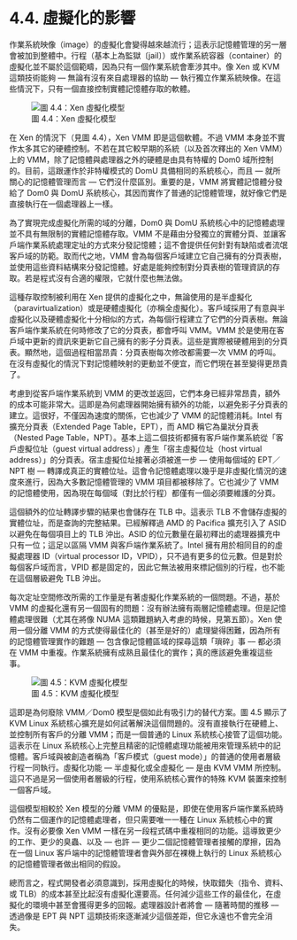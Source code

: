 # 4.4. 虛擬化的影響

作業系統映像（image）的虛擬化會變得越來越流行；這表示記憶體管理的另一層會被加到整體中。行程（基本上為監獄〔jail〕）或作業系統容器（container）的虛擬化並不屬於這個範疇，因為只有一個作業系統會牽涉其中。像 Xen 或 KVM 這類技術能夠 –– 無論有沒有來自處理器的協助 –– 執行獨立作業系統映像。在這些情況下，只有一個直接控制實體記憶體存取的軟體。

<figure>
  <img src="../assets/figure-4.4.png" alt="圖 4.4：Xen 虛擬化模型">
  <figcaption>圖 4.4：Xen 虛擬化模型</figcaption>
</figure>

在 Xen 的情況下（見圖 4.4），Xen VMM 即是這個軟體。不過 VMM 本身並不實作太多其它的硬體控制。不若在其它較早期的系統（以及首次釋出的 Xen VMM）上的 VMM，除了記憶體與處理器之外的硬體是由具有特權的 Dom0 域所控制的。目前，這跟運作於非特權模式的 DomU 具備相同的系統核心，而且 –– 就所關心的記憶體管理而言 –– 它們沒什麼區別。重要的是，VMM 將實體記憶體分發給了 Dom0 與 DomU 系統核心，其因而實作了普通的記憶體管理，就好像它們是直接執行在一個處理器上一樣。

為了實現完成虛擬化所需的域的分離，Dom0 與 DomU 系統核心中的記憶體處理並不具有無限制的實體記憶體存取。VMM 不是藉由分發獨立的實體分頁、並讓客戶端作業系統處理定址的方式來分發記憶體；這不會提供任何針對有缺陷或者流氓客戶域的防範。取而代之地，VMM 會為每個客戶域建立它自己擁有的分頁表樹，並使用這些資料結構來分發記憶體。好處是能夠控制對分頁表樹的管理資訊的存取。若是程式沒有合適的權限，它就什麼也無法做。

這種存取控制被利用在 Xen 提供的虛擬化之中，無論使用的是半虛擬化（paravirtualization）或是硬體虛擬化（亦稱全虛擬化）。客戶域採用了有意與半虛擬化以及硬體虛擬化十分相似的方式，為每個行程建立了它們的分頁表樹。無論客戶端作業系統在何時修改了它的分頁表，都會呼叫 VMM。VMM 於是使用在客戶域中更新的資訊來更新它自己擁有的影子分頁表。這些是實際被硬體用到的分頁表。顯然地，這個過程相當昂貴：分頁表樹每次修改都需要一次 VMM 的呼叫。在沒有虛擬化的情況下對記憶體映射的更動並不便宜，而它們現在甚至變得更昂貴了。

考慮到從客戶端作業系統到 VMM 的更改並返回，它們本身已經非常昂貴，額外的成本可能非常大。這即是為何處理器開始擁有額外的功能，以避免影子分頁表的建立。這很好，不僅因為速度的關係，它也減少了 VMM 的記憶體消耗。Intel 有擴充分頁表（Extended Page Table，EPT），而 AMD 稱它為巢狀分頁表（Nested Page Table，NPT）。基本上這二個技術都擁有客戶端作業系統從「客戶虛擬位址（guest virtual address）」產生「宿主虛擬位址（host virtual address）」的分頁表。宿主虛擬位址接著必須被進一步 –– 使用每個域的 EPT／NPT 樹 –– 轉譯成真正的實體位址。這會令記憶體處理以幾乎是非虛擬化情況的速度來進行，因為大多數記憶體管理的 VMM 項目都被移除了。它也減少了 VMM 的記憶體使用，因為現在每個域（對比於行程）都僅有一個必須要維護的分頁。

這個額外的位址轉譯步驟的結果也會儲存在 TLB 中。這表示 TLB 不會儲存虛擬的實體位址，而是查詢的完整結果。已經解釋過 AMD 的 Pacifica 擴充引入了 ASID 以避免在每個項目上的 TLB 沖出。ASID 的位元數量在最初釋出的處理器擴充中只有一位；這足以區隔 VMM 與客戶端作業系統了。Intel 擁有用於相同目的的虛擬處理器 ID（virtual processor ID，VPID），只不過有更多的位元數。但是對於每個客戶域而言，VPID 都是固定的，因此它無法被用來標記個別的行程，也不能在這個層級避免 TLB 沖出。

每次定址空間修改所需的工作量是有著虛擬化作業系統的一個問題。不過，基於 VMM 的虛擬化還有另一個固有的問題：沒有辦法擁有兩層記憶體處理。但是記憶體處理很難（尤其在將像 NUMA 這類難題納入考慮的時候，見第五節）。Xen 使用一個分離 VMM 的方式使得最佳化的（甚至是好的）處理變得困難，因為所有的記憶體管理實作的難題 –– 包含像記憶體區域的探尋這類「瑣碎」事 –– 都必須在 VMM 中重複。作業系統擁有成熟且最佳化的實作；真的應該避免重複這些事。

<figure>
  <img src="../assets/figure-4.5.png" alt="圖 4.5：KVM 虛擬化模型">
  <figcaption>圖 4.5：KVM 虛擬化模型</figcaption>
</figure>

這即是為何廢除 VMM／Dom0 模型是個如此有吸引力的替代方案。圖 4.5 顯示了 KVM Linux 系統核心擴充是如何試著解決這個問題的。沒有直接執行在硬體上、並控制所有客戶的分離 VMM；而是一個普通的 Linux 系統核心接管了這個功能。這表示在 Linux 系統核心上完整且精密的記憶體處理功能被用來管理系統中的記憶體。客戶域與被創造者稱為「客戶模式（guest mode）」的普通的使用者層級行程一同執行。虛擬化功能 –– 半虛擬化或全虛擬化 –– 是由 KVM VMM 所控制。這只不過是另一個使用者層級的行程，使用系統核心實作的特殊 KVM 裝置來控制一個客戶域。

這個模型相較於 Xen 模型的分離 VMM 的優點是，即使在使用客戶端作業系統時仍然有二個運作的記憶體處理者，但只需要唯一一種在 Linux 系統核心中的實作。沒有必要像 Xen VMM 一樣在另一段程式碼中重複相同的功能。這導致更少的工作、更少的臭蟲、以及 –– 也許 –– 更少二個記憶體管理者接觸的摩擦，因為在一個 Linux 客戶端中的記憶體管理者會與外部在裸機上執行的 Linux 系統核心的記憶體管理者做出相同的假設。

總而言之，程式開發者必須意識到，採用虛擬化的時候，快取錯失（指令、資料、或 TLB）的成本甚至比起沒有虛擬化還要高。任何減少這些工作的最佳化，在虛擬化的環境中甚至會獲得更多的回報。處理器設計者將會 –– 隨著時間的推移 –– 透過像是 EPT 與 NPT 這類技術來逐漸減少這個差距，但它永遠也不會完全消失。

